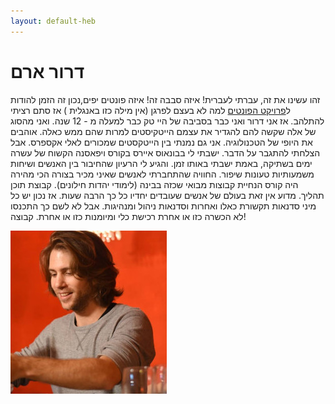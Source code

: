 ```yaml
---
layout: default-heb
---
```


# דרור ארם
זהו עשינו את זה, עברתי לעברית! איזה סבבה זה! איזה פונטים יפים,נכון זה הזמן להודות ל[פרויקט הפונטים](http://www.fontsproject.co.il)
למה לא בעצם לפרגן (אין מילה כזו באנגלית ) אז סתם רציתי להתלהב. 
אז אני דרור ואני כבר בסביבה של היי טק כבר למעלה מ - 12 שנה. ואני מהסוג של אלה שקשה להם להגדיר את עצמם הייטקיסטים למרות שהם ממש כאלה. אוהבים את היופי של הטכנולוגיה. אני גם נמנתי בין הייטקסטים שמכורים לאלי אקספרס. אבל הצלחתי להתגבר על הדבר.
ישבתי לי בבונאוס איירס בקורס ויפאסנה הקשוח של עשרה ימים בשתיקה, באמת ישבתי באותו זמן. והגיע לי הרעיון שהחיבור בין האנשים ושיחות משמעותיות טעונות שיפור. 
החוויה שהתחברתי לאנשים שאיני מכיר בצורה הכי מהירה היה קורס הנחיית קבוצות מבואי שכזה בבינה (לימודי יהדות חילונים). קבוצת תוכן תהליך. מדוע אין זאת בעולם של אנשים שעובדים יחדיו כל כך הרבה שעות. אז נכון יש כל מיני סדנאות תקשורת כאלו ואחרות וסדנאות ניהול ומנהיגות. אבל לא לשם כך התכנסו לא הכשרה כזו או אחרת רכישת כלי ומיומנות כזו או אחרת. קבוצה! 

![Octocat](assets/images/dror.jpg)
